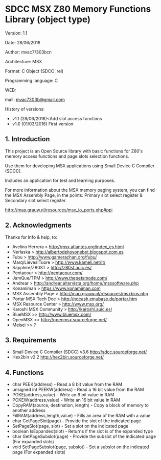 # SDCC MSX Z80 Memory Functions Library (object type)

Version: 1.1

Date: 28/06/2018

Author: mvac7/303bcn

Architecture: MSX

Format: C Object (SDCC .rel)

Programming language: C

WEB:
 
mail: mvac7303b@gmail.com


History of versions:
- v1.1 (28/06/2018)<Add slot access functions
- v1.0 (01/03/2016) First version



## 1. Introduction

This project is an Open Source library with basic functions for Z80's memory 
access functions and page slots selection functions.
  
Use them for developing MSX applications using Small Device C Compiler (SDCC).

Includes an application for test and learning purposes.

For more information about the MSX memory paging system, you can find the 
MSX Assembly Page, in the points: Primary slot select register & Secondary slot 
select register.

http://map.grauw.nl/resources/msx_io_ports.php#ppi


## 2. Acknowledgments
  
Thanks for Info & help, to:

* Avelino Herrera > http://msx.atlantes.org/index_es.html
* Nerlaska > http://albertodehoyonebot.blogspot.com.es
* Fubu > http://www.gamerachan.org/fubu/
* Marq/Lieves!Tuore > http://www.kameli.net/lt/
* Sapphire/Z80ST > http://z80st.auic.es/
* Pentacour > http://pentacour.com/
* JamQue/TPM > http://www.thepetsmode.com/
* Andrear > http://andrear.altervista.org/home/msxsoftware.php
* Konamiman > https://www.konamiman.com
* MSX Assembly Page > http://map.grauw.nl/resources/msxbios.php
* Portar MSX Tech Doc > http://nocash.emubase.de/portar.htm
* MSX Resource Center > http://www.msx.org/
* Karoshi MSX Community > http://karoshi.auic.es/
* BlueMSX >> http://www.bluemsx.com/
* OpenMSX >> http://openmsx.sourceforge.net/
* Meisei  >> ?



## 3. Requirements

* Small Device C Compiler (SDCC) v3.6 http://sdcc.sourceforge.net/
* Hex2bin v2.2 http://hex2bin.sourceforge.net/ 



## 4. Functions

* char PEEK(address) - Read a 8 bit value from the RAM
* unsigned int PEEKW(address) - Read a 16 bit value from the RAM
* POKE(address,value) - Write an 8 bit value in RAM
* POKEW(address,value) - Write an 16 bit value in RAM
* CopyRAM(source, destination, length) - Copy a block of memory to another address
* FillRAM(address,length,value) - Fills an area of the RAM with a value
* char GetPageSlot(page) - Provide the slot of the indicated page
* SetPageSlot(page, slot) - Set a slot on the indicated page
* boolean IsExpanded(slot) - Returns if the slot is of the expanded type
* char GetPageSubslot(page) - Provide the subslot of the indicated page (For expanded slots)
* void SetPageSubslot(page, subslot) - Set a subslot on the indicated page (For expanded slots)

